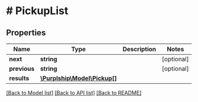 # # PickupList

## Properties

Name | Type | Description | Notes
------------ | ------------- | ------------- | -------------
**next** | **string** |  | [optional]
**previous** | **string** |  | [optional]
**results** | [**\Purplship\Model\Pickup[]**](Pickup.md) |  |

[[Back to Model list]](../../README.md#models) [[Back to API list]](../../README.md#endpoints) [[Back to README]](../../README.md)
